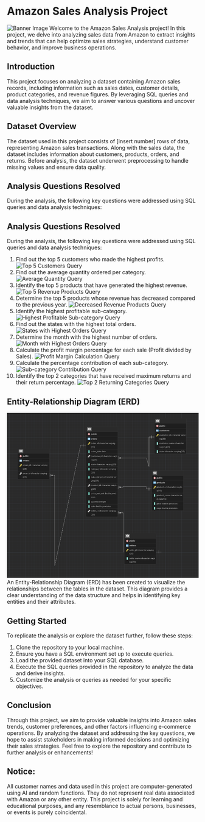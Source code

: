 # Amazon Sales Analysis Project
 ![Banner Image](insert_banner_image_link_here)
 Welcome to the Amazon Sales Analysis project! In this project, we delve into analyzing sales
 data from Amazon to extract insights and trends that can help optimize sales strategies,
 understand customer behavior, and improve business operations.
 ## Introduction
 This project focuses on analyzing a dataset containing Amazon sales records, including
 information such as sales dates, customer details, product categories, and revenue figures. By
 leveraging SQL queries and data analysis techniques, we aim to answer various questions and
 uncover valuable insights from the dataset.
 ## Dataset Overview
 The dataset used in this project consists of [insert number] rows of data, representing Amazon
 sales transactions. Along with the sales data, the dataset includes information about customers,
 products, orders, and returns. Before analysis, the dataset underwent preprocessing to handle
 missing values and ensure data quality.
 ## Analysis Questions Resolved
 During the analysis, the following key questions were addressed using SQL queries and data
 analysis techniques:
 ## Analysis Questions Resolved
 During the analysis, the following key questions were addressed using SQL queries and data
 analysis techniques:
1. Find out the top 5 customers who made the highest profits.
 ![Top 5 Customers Query](insert_image_link_here)
 2. Find out the average quantity ordered per category.
 ![Average Quantity Query](insert_image_link_here)
 3. Identify the top 5 products that have generated the highest revenue.
 ![Top 5 Revenue Products Query](insert_image_link_here)
 4. Determine the top 5 products whose revenue has decreased compared to the previous year.
 ![Decreased Revenue Products Query](insert_image_link_here)
 5. Identify the highest profitable sub-category.
 ![Highest Profitable Sub-category Query](insert_image_link_here)
 6. Find out the states with the highest total orders.
 ![States with Highest Orders Query](insert_image_link_here)
 7. Determine the month with the highest number of orders.
 ![Month with Highest Orders Query](insert_image_link_here)
 8. Calculate the profit margin percentage for each sale (Profit divided by Sales).
 ![Profit Margin Calculation Query](insert_image_link_here)
9. Calculate the percentage contribution of each sub-category.
 ![Sub-category Contribution Query](insert_image_link_here)
 10. Identify the top 2 categories that have received maximum returns and their return
 percentage.
 ![Top 2 Returning Categories Query](insert_image_link_here)
 ## Entity-Relationship Diagram (ERD)
 ![ERD Image](https://github.com/nazims-flow/Amazon_Sales_Analysis/blob/main/ERD_Amazon.png)
 An Entity-Relationship Diagram (ERD) has been created to visualize the relationships between
 the tables in the dataset. This diagram provides a clear understanding of the data structure and
 helps in identifying key entities and their attributes.
 ## Getting Started
 To replicate the analysis or explore the dataset further, follow these steps:
 1. Clone the repository to your local machine.
 2. Ensure you have a SQL environment set up to execute queries.
 3. Load the provided dataset into your SQL database.
4. Execute the SQL queries provided in the repository to analyze the data and derive insights.
 5. Customize the analysis or queries as needed for your specific objectives.
 ## Conclusion
 Through this project, we aim to provide valuable insights into Amazon sales trends, customer
 preferences, and other factors influencing e-commerce operations. By analyzing the dataset
 and addressing the key questions, we hope to assist stakeholders in making informed decisions
 and optimizing their sales strategies.
 Feel free to explore the repository and contribute to further analysis or enhancements!
 ## Notice:
 All customer names and data used in this project are computer-generated using AI and random
 functions. They do not represent real data associated with Amazon or any other entity. This
 project is solely for learning and educational purposes, and any resemblance to actual persons,
 businesses, or events is purely coincidental.
